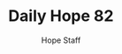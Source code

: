 ---
image: /assets/img/daily-hope-default-artwork.png
title: Daily Hope 82
number: 82
categories:
  - Daily Hope
author: Hope Staff
notes: Daily Hope 82
embed: >-
  EMBED_GOES_HERE
---